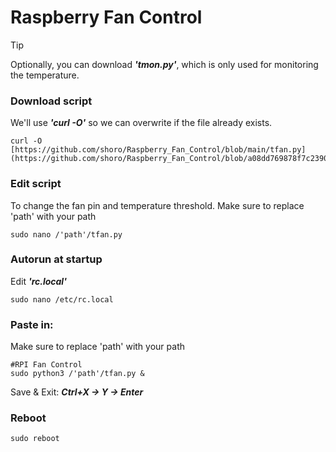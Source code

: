 # Raspberry Fan Control
> [!TIP]
> Optionally, you can download **_'tmon.py'_**, which is only used for monitoring the temperature.

### Download script
We'll use **_'curl -O'_** so we can overwrite if the file already exists.
```
curl -O  [https://github.com/shoro/Raspberry_Fan_Control/blob/main/tfan.py](https://github.com/shoro/Raspberry_Fan_Control/blob/a08dd769878f7c239042e99f400c950e42139c51/tfan.py)
```

### Edit script
To change the fan pin and temperature threshold. Make sure to replace 'path' with your path
```
sudo nano /'path'/tfan.py
```

### Autorun at startup
Edit **_'rc.local'_**
```
sudo nano /etc/rc.local
```

### Paste in:
Make sure to replace 'path' with your path
```
#RPI Fan Control
sudo python3 /'path'/tfan.py &
```
Save & Exit: **_Ctrl+X -> Y -> Enter_**

### Reboot
```
sudo reboot
```
